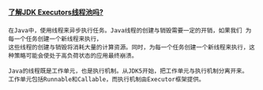 #### [了解JDK Executors线程池吗?](https://developer.aliyun.com/article/633782)
```shell
在Java中，使用线程来异步执行任务。Java线程的创建与销毁需要一定的开销，如果我们 为每一个任务创建一个新线程来执行，
这些线程的创建与销毁将消耗大量的计算资源。同时，为每一个任务创建一个新线程来执行，这种策略可能会使处于高负荷状态的应用最终崩溃。

Java的线程既是工作单元，也是执行机制。从JDK5开始，把工作单元与执行机制分离开来。
工作单元包括Runnable和Callable，而执行机制由Executor框架提供。
```

